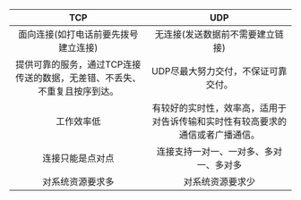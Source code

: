 |                             TCP                              |                             UDP                              |
| :----------------------------------------------------------: | :----------------------------------------------------------: |
|             面向连接(如打电话前要先拨号建立连接)             |               无连接(发送数据前不需要建立链接)               |
| 提供可靠的服务，通过TCP连接传送的数据，无差错、不丢失、不重复且按序到达。 |             UDP尽最大努力交付，不保证可靠交付。              |
|                          工作效率低                          | 有较好的实时性，效率高，适用于对告诉传输和实时性有较高要求的通信或者广播通信。 |
|                       连接只能是点对点                       |            连接支持一对一、一对多、多对一、多对多            |
|                       对系统资源要求多                       |                       对系统资源要求少                       |

